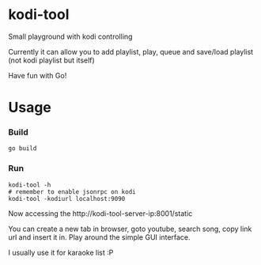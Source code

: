 # kodi-tool
Small playground with kodi controlling

Currently it can allow you to add playlist, play, queue and save/load playlist
(not kodi playlist but itself)

Have fun with Go!

# Usage

### Build

`go build`

### Run

```
kodi-tool -h
# remember to enable jsonrpc on kodi
kodi-tool -kodiurl localhost:9090
```

Now accessing the http://kodi-tool-server-ip:8001/static

You can create a new tab in browser, goto youtube, search song, copy link url
and insert it in. Play around the simple GUI interface.

I usually use it for karaoke list :P
